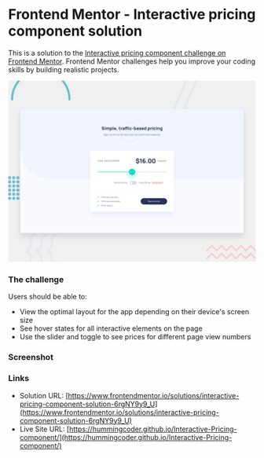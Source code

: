 # Frontend Mentor - Interactive pricing component solution

This is a solution to the [Interactive pricing component challenge on Frontend Mentor](https://www.frontendmentor.io/challenges/interactive-pricing-component-t0m8PIyY8). Frontend Mentor challenges help you improve your coding skills by building realistic projects.

![](./design/desktop-preview.jpg)

### The challenge

Users should be able to:

- View the optimal layout for the app depending on their device's screen size
- See hover states for all interactive elements on the page
- Use the slider and toggle to see prices for different page view numbers

### Screenshot

### Links

- Solution URL: [https://www.frontendmentor.io/solutions/interactive-pricing-component-solution-6rgNY9y9_U](https://www.frontendmentor.io/solutions/interactive-pricing-component-solution-6rgNY9y9_U)
- Live Site URL: [https://hummingcoder.github.io/Interactive-Pricing-component/](https://hummingcoder.github.io/Interactive-Pricing-component/)
